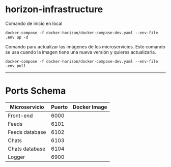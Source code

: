 # horizon-infrastructure
Comando de inicio en local
```
docker-compose -f docker-horizon/docker-compose-dev.yaml --env-file .env up -d 
```

Comando para actualizar las imágenes de los microservicios. Este comando se usa cuando la imagen tiene una nueva versión y quieres actualizarla. 
```
docker-compose -f docker-horizon/docker-compose-dev.yaml --env-file .env pull
```
---
# Ports Schema

| Microservicio       | Puerto | Docker Image          |
|---------------------|--------|-----------------------|
| Front-end       | 6000   |    |
| Feeds       | 6101   | |
| Feeds database | 6102   |   |
| Chats       | 6103   |   |
| Chats database      | 6104   | |
| Logger               | 6900   |  |
